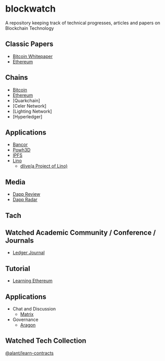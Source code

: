 # blockwatch
A repository keeping track of technical progresses, articles and papers on Blockchain Technology

## Classic Papers
- [Bitcoin Whitepaper](https://bitcoin.org/bitcoin.pdf)
- [Ethereum](https://github.com/ethereum/wiki/wiki/White-Paper)

## Chains
- [Bitcoin](http://blockchain.io)
- [Ethereum](https://ethereum.org/)
- [Quarkchain]
- [Celer Network]
- [Lighting Network]
- [Hyperledger]

## Applications
- [Bancor](https://bancor.network)
- [Powh3D](https://powh.io/)
- [IPFS](https://ipfs.io/)
- [Lino](http://lino.network)
  - [dlive(a Project of Lino)](http://dlive.tv)

## Media
- [Dapp Review](https://dapp.review/)
- [Dapp Radar](https://dappradar.com/)

## Tach

## Watched Academic Community / Conference / Journals
- [Ledger Journal](https://ledgerjournal.org/ojs/index.php/ledger)

## Tutorial 
 - [Learning Ethereum](https://ethereumbook.info/)

## Applications
- Chat and Discussion
  - [Matrix](https://matrix.org)
- Governance
  - [Aragon](https://github.com/aragon)

## Watched Tech Collection
[@alant/learn-contracts](https://github.com/alant/learn-contracts)
